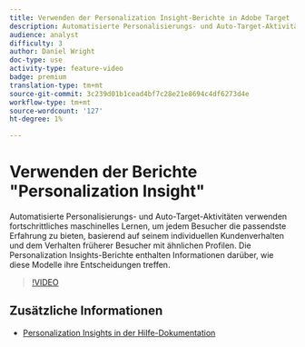 ```yaml
---
title: Verwenden der Personalization Insight-Berichte in Adobe Target
description: Automatisierte Personalisierungs- und Auto-Target-Aktivitäten verwenden fortschrittliches maschinelles Lernen, um jedem Besucher die passendste Erfahrung zu bieten, basierend auf seinem individuellen Kundenverhalten und dem Verhalten früherer Besucher mit ähnlichen Profilen. Die Personalization Insights-Berichte enthalten Informationen darüber, wie diese Modelle ihre Entscheidungen treffen.
audience: analyst
difficulty: 3
author: Daniel Wright
doc-type: use
activity-type: feature-video
badge: premium
translation-type: tm+mt
source-git-commit: 3c239d01b1cead4bf7c28e21e8694c4df6273d4e
workflow-type: tm+mt
source-wordcount: '127'
ht-degree: 1%

---
```



# Verwenden der Berichte &quot;Personalization Insight&quot;

Automatisierte Personalisierungs- und Auto-Target-Aktivitäten verwenden fortschrittliches maschinelles Lernen, um jedem Besucher die passendste Erfahrung zu bieten, basierend auf seinem individuellen Kundenverhalten und dem Verhalten früherer Besucher mit ähnlichen Profilen. Die Personalization Insights-Berichte enthalten Informationen darüber, wie diese Modelle ihre Entscheidungen treffen.

>[!VIDEO](https://video.tv.adobe.com/v/25601/?quality=12)

## Zusätzliche Informationen

* [Personalization Insights in der Hilfe-Dokumentation](https://docs.adobe.com/content/help/en/target/using/reports/insights/personalization-insights-reports.html)